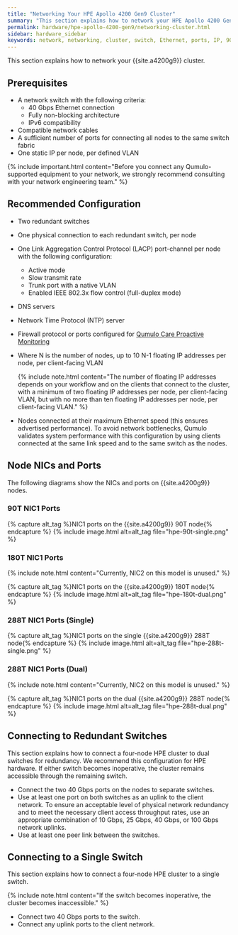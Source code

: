 ```yaml
---
title: "Networking Your HPE Apollo 4200 Gen9 Cluster"
summary: "This section explains how to network your HPE Apollo 4200 Gen9 cluster."
permalink: hardware/hpe-apollo-4200-gen9/networking-cluster.html
sidebar: hardware_sidebar
keywords: network, networking, cluster, switch, Ethernet, ports, IP, 90T, 180T, 288T
---
```


This section explains how to network your {{site.a4200g9}} cluster.

## Prerequisites

* A network switch with the following criteria:
  * 40 Gbps Ethernet connection
  * Fully non-blocking architecture
  * IPv6 compatibility
* Compatible network cables
* A sufficient number of ports for connecting all nodes to the same switch fabric
* One static IP per node, per defined VLAN

{% include important.html content="Before you connect any Qumulo-supported equipment to your network, we strongly recommend consulting with your network engineering team." %}

## Recommended Configuration

* Two redundant switches
* One physical connection to each redundant switch, per node
* One Link Aggregation Control Protocol (LACP) port-channel per node with the following configuration:
  * Active mode
  * Slow transmit rate
  * Trunk port with a native VLAN
  * Enabled IEEE 802.3x flow control (full-duplex mode)
* DNS servers
* Network Time Protocol (NTP) server
* Firewall protocol or ports configured for [Qumulo Care Proactive Monitoring](https://care.qumulo.com/hc/en-us/articles/115007283828-Qumulo-Care-Proactive-Monitoring)
* Where N is the number of nodes, up to 10 N-1 floating IP addresses per node, per client-facing VLAN

  {% include note.html content="The number of floating IP addresses depends on your workflow and on the clients that connect to the cluster, with a minimum of two floating IP addresses per node, per client-facing VLAN, but with no more than ten floating IP addresses per node, per client-facing VLAN." %}

* Nodes connected at their maximum Ethernet speed (this ensures advertised performance). To avoid network bottlenecks, Qumulo validates system performance with this configuration by using clients connected at the same link speed and to the same switch as the nodes.

## Node NICs and Ports
The following diagrams show the NICs and ports on {{site.a4200g9}} nodes.

### 90T NIC1 Ports

{% capture alt_tag %}NIC1 ports on the {{site.a4200g9}} 90T node{% endcapture %}
{% include image.html alt=alt_tag file="hpe-90t-single.png" %}

### 180T NIC1 Ports

{% include note.html content="Currently, NIC2 on this model is unused." %}

{% capture alt_tag %}NIC1 ports on the {{site.a4200g9}} 180T node{% endcapture %}
{% include image.html alt=alt_tag file="hpe-180t-dual.png" %}

### 288T NIC1 Ports (Single)

{% capture alt_tag %}NIC1 ports on the single {{site.a4200g9}} 288T node{% endcapture %}
{% include image.html alt=alt_tag file="hpe-288t-single.png" %}

### 288T NIC1 Ports (Dual)

{% include note.html content="Currently, NIC2 on this model is unused." %}

{% capture alt_tag %}NIC1 ports on the dual {{site.a4200g9}} 288T node{% endcapture %}
{% include image.html alt=alt_tag file="hpe-288t-dual.png" %}

## Connecting to Redundant Switches

This section explains how to connect a four-node HPE cluster to dual switches for redundancy. We recommend this configuration for HPE hardware. If either switch becomes inoperative, the cluster remains accessible through the remaining switch.

* Connect the two 40 Gbps ports on the nodes to separate switches.
* Use at least one port on both switches as an uplink to the client network. To ensure an acceptable level of physical network redundancy and to meet the necessary client access throughput rates, use an appropriate combination of 10 Gbps, 25 Gbps, 40 Gbps, or 100 Gbps network uplinks.
* Use at least one peer link between the switches.

## Connecting to a Single Switch

This section explains how to connect a four-node HPE cluster to a single switch.

{% include note.html content="If the switch becomes inoperative, the cluster becomes inaccessible." %}

* Connect two 40 Gbps ports to the switch.
* Connect any uplink ports to the client network.
